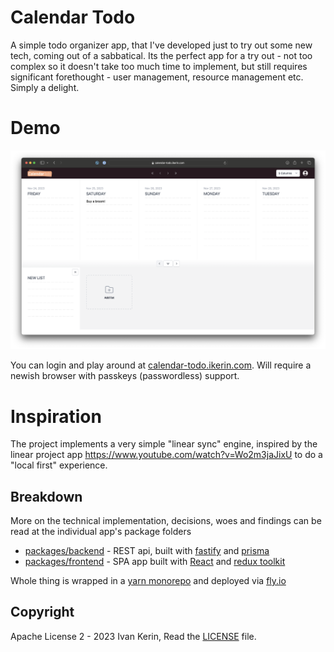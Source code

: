 # Calendar Todo

A simple todo organizer app, that I've developed just to try out some new tech, coming out of a sabbatical.
Its the perfect app for a try out - not too complex so it doesn't take too much time to implement, but still requires significant forethought - user management, resource management etc. Simply a delight.

# Demo

[![Screenshot](/screenshot.png)](https://calendar-todo.ikerin.com)

You can login and play around at [calendar-todo.ikerin.com](https://calendar-todo.ikerin.com). Will require a newish browser with passkeys (passwordless) support.

# Inspiration

The project implements a very simple "linear sync" engine, inspired by the linear project app https://www.youtube.com/watch?v=Wo2m3jaJixU to do a "local first" experience.

## Breakdown

More on the technical implementation, decisions, woes and findings can be read at the individual app's package folders

- [packages/backend](/backend) - REST api, built with [fastify](https://fastify.dev) and [prisma](https://prisma.io)
- [packages/frontend](/frontend) - SPA app built with [React](https://react.dev) and [redux toolkit](https://redux-toolkit.js.org)

Whole thing is wrapped in a [yarn monorepo](https://yarnpkg.com/features/workspaces) and deployed via [fly.io](https://fly.io)

## Copyright

Apache License 2 - 2023 Ivan Kerin, Read the [LICENSE](./LICENSE) file.
